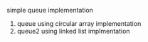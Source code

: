 simple queue implementation

1. queue using circular array implementation
2. queue2 using linked list implmentation
